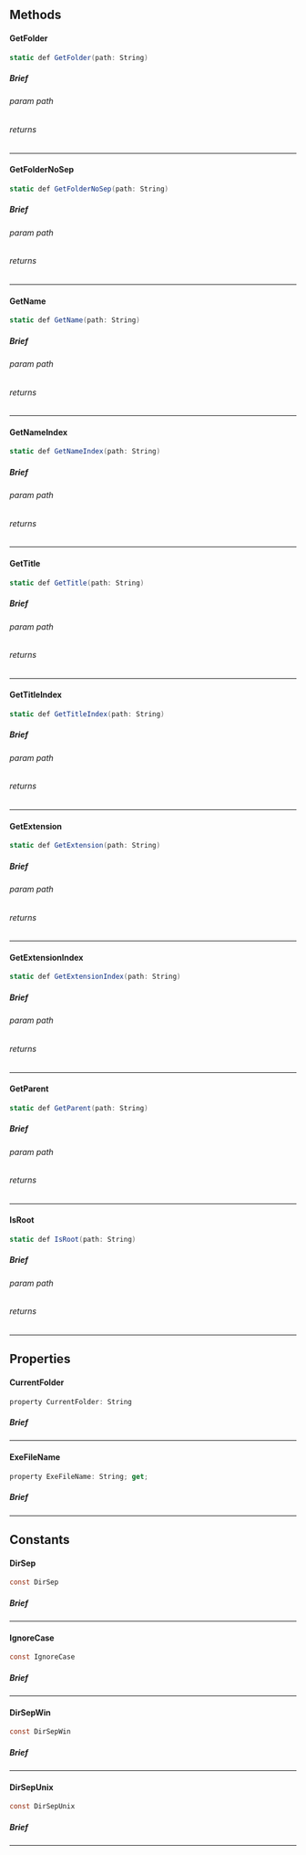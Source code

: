Methods
---

#### GetFolder

```C#
static def GetFolder(path: String)
```

##### Brief

###### param path

###### returns

***

#### GetFolderNoSep

```C#
static def GetFolderNoSep(path: String)
```

##### Brief

###### param path

###### returns

***

#### GetName

```C#
static def GetName(path: String)
```

##### Brief

###### param path

###### returns

***

#### GetNameIndex

```C#
static def GetNameIndex(path: String)
```

##### Brief

###### param path

###### returns

***

#### GetTitle

```C#
static def GetTitle(path: String)
```

##### Brief

###### param path

###### returns

***

#### GetTitleIndex

```C#
static def GetTitleIndex(path: String)
```

##### Brief

###### param path

###### returns

***

#### GetExtension

```C#
static def GetExtension(path: String)
```

##### Brief

###### param path

###### returns

***

#### GetExtensionIndex

```C#
static def GetExtensionIndex(path: String)
```

##### Brief

###### param path

###### returns

***

#### GetParent

```C#
static def GetParent(path: String)
```

##### Brief

###### param path

###### returns

***

#### IsRoot

```C#
static def IsRoot(path: String)
```

##### Brief

###### param path

###### returns

***

Properties
---

#### CurrentFolder

```C#
property CurrentFolder: String
```

##### Brief

***

#### ExeFileName

```C#
property ExeFileName: String; get;
```

##### Brief

***

Constants
---

#### DirSep

```C#
const DirSep
```

##### Brief

***

#### IgnoreCase

```C#
const IgnoreCase
```

##### Brief

***

#### DirSepWin

```C#
const DirSepWin
```

##### Brief

***

#### DirSepUnix

```C#
const DirSepUnix
```

##### Brief

***

[Int]: sys.core.lang.Int.api2.md "sys.core.lang.Int"
[Value]: . "Value"
